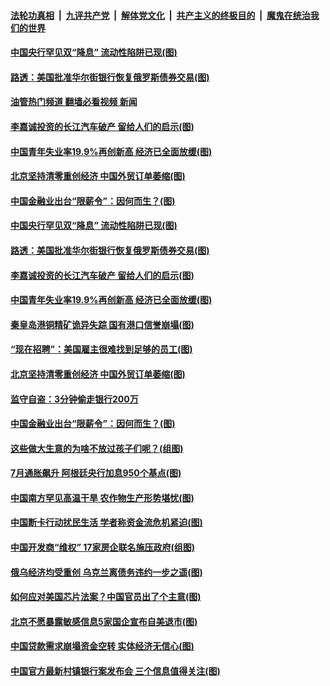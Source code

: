 ####  [法轮功真相](../../../../basic/blob/master/README.md?t=08161831) &nbsp;|&nbsp; [九评共产党](../../../../9ping.md/blob/master/README.md?t=08161831) &nbsp;|&nbsp; [解体党文化](../../../../jtdwh.md/blob/master/README.md?t=08161831)  &nbsp;|&nbsp; [共产主义的终极目的](../../../../gczydzjmd.md/blob/master/README.md?t=08161831) &nbsp;|&nbsp; [魔鬼在统治我们的世界](../../../../mgztzwmdsj.md/blob/master/README.md?t=08161831) 

#### [中国央行罕见双“降息” 流动性陷阱已现(图)](../pages/p5/1014381.md?t=08161831) 

#### [路透：美国批准华尔街银行恢复俄罗斯债券交易(图)](../pages/p5/1014376.md?t=08161831) 

#### [油管热门频道 翻墙必看视频 新闻](http://45.76.130.85:81/youtube.html?08161831)

#### [李嘉诚投资的长江汽车破产 留给人们的启示(图)](../pages/p5/1014372.md?t=08161831) 

#### [中国青年失业率19.9%再创新高 经济已全面放缓(图)](../pages/p5/1014368.md?t=08161831) 

#### [北京坚持清零重创经济 中国外贸订单萎缩(图)](../pages/p5/1014339.md?t=08161831) 

#### [中国金融业出台“限薪令”：因何而生？(图)](../pages/p5/1014324.md?t=08161831) 

#### [中国央行罕见双“降息” 流动性陷阱已现(图)](../pages/p5/1014381.md?t=08161831) 

#### [路透：美国批准华尔街银行恢复俄罗斯债券交易(图)](../pages/p5/1014376.md?t=08161831) 

#### [李嘉诚投资的长江汽车破产 留给人们的启示(图)](../pages/p5/1014372.md?t=08161831) 

#### [中国青年失业率19.9%再创新高 经济已全面放缓(图)](../pages/p5/1014368.md?t=08161831) 

#### [秦皇岛港铜精矿诡异失踪 国有港口信誉崩塌(图)](../pages/p5/1014360.md?t=08161831) 

#### [“现在招聘”：美国雇主很难找到足够的员工(图)](../pages/p5/1014340.md?t=08161831) 

#### [北京坚持清零重创经济 中国外贸订单萎缩(图)](../pages/p5/1014339.md?t=08161831) 

#### [监守自盗：3分钟偷走银行200万](../pages/p5/1014331.md?t=08161831) 

#### [中国金融业出台“限薪令”：因何而生？(图)](../pages/p5/1014324.md?t=08161831) 

#### [这些做大生意的为啥不放过孩子们呢？(组图)](../pages/p5/1014319.md?t=08161831) 

#### [7月通胀飙升 阿根廷央行加息950个基点(图)](../pages/p5/1014309.md?t=08161831) 

#### [中国南方罕见高温干旱 农作物生产形势堪忧(图)](../pages/p5/1014304.md?t=08161831) 

#### [中国断卡行动扰民生活 学者称资金流危机紧迫(图)](../pages/p5/1014284.md?t=08161831) 

#### [中国开发商“维权” 17家房企联名施压政府(组图)](../pages/p5/1014245.md?t=08161831) 


#### [俄乌经济均受重创 乌克兰离债务违约一步之遥(图)](../pages/p5/1014248.md?t=08161831) 

#### [如何应对美国芯片法案？中国官员出了个主意(图)](../pages/p5/1014241.md?t=08161831) 

#### [北京不愿暴露敏感信息5家国企宣布自美退市(图)](../pages/p5/1014220.md?t=08161831) 

#### [中国贷款需求崩塌资金空转 实体经济无信心(图)](../pages/p5/1014215.md?t=08161831) 

#### [中国官方最新村镇银行案发布会 三个信息值得关注(图)](../pages/p5/1014191.md?t=08161831) 

<img src='http://gfw-breaker.win/goodnews/indexes/p5.md' width='0px' height='0px'/>
